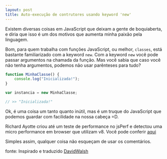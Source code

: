 ```yaml
---
layout: post
title: Auto-execução de contrutores usando keyword 'new'
---
```


Existem diversas coisas em JavaScript que deixam a gente de boquiaberta, e diria que isso é um dos motivos que aumenta minha paixão pela linguagem.

<!--more-->

Bom, para quem trabalha com funções JavaScript, ou melhor, ```classes```, está bastante familiarizado com a keyword ```new```. Com a keyword ```new``` você pode passar argumentos na chamada da função. Mas você sabia que caso você não tenha argumentos, podemos não usar parênteses para tudo?

```javascript 
function MinhaClasse() {
    console.log("Inicializada!");
}

var instancia = new MinhaClasse;

// >> "Inicializada!"
```

Ok, é uma coisa um tanto quanto inútil, mas é um truque do JavaScript que podemos guardar com facilidade na nossa cabeça =D.

Richard Ayotte criou até um teste de performance no jsPerf e detectou uma micro performance em browser que utilizam v8. Você pode conferir [aqui](http://jsperf.com/new-with-and-without-parens)

Simples assim, qualquer coisa não esqueçam de usar os comentários.

fonte: Inspirado e traduzido [DavidWalsh](http://davidwalsh.name/javascript-constructor-autoexecution-keyword)
